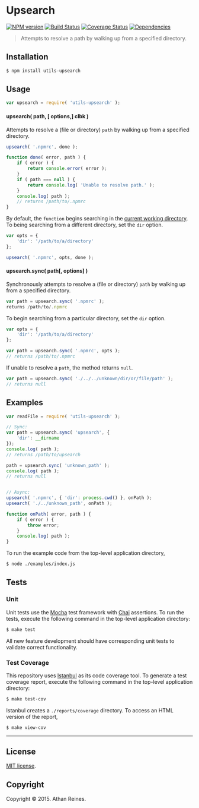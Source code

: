 Upsearch
===
[![NPM version][npm-image]][npm-url] [![Build Status][travis-image]][travis-url] [![Coverage Status][codecov-image]][codecov-url] [![Dependencies][dependencies-image]][dependencies-url]

> Attempts to resolve a path by walking up from a specified directory.


## Installation

``` bash
$ npm install utils-upsearch
```


## Usage

``` javascript
var upsearch = require( 'utils-upsearch' );
```

#### upsearch( path, [ options,] clbk )

Attempts to resolve a (file or directory) `path` by walking up from a specified directory.

``` javascript
upsearch( '.npmrc', done );

function done( error, path ) {
	if ( error ) {
		return console.error( error );
	}
	if ( path === null ) {
		return console.log( 'Unable to resolve path.' );
	}
	console.log( path );
	// returns /path/to/.npmrc
}
```

By default, the `function` begins searching in the [current working directory](https://github.com/kgryte/utils-cwd). To being searching from a different directory, set the `dir` option.

``` javascript
var opts = {
	'dir': '/path/to/a/directory'
};

upsearch( '.npmrc', opts, done );
```


#### upsearch.sync( path[, options] )

Synchronously attempts to resolve a (file or directory) `path` by walking up from a specified directory.

``` javascript
var path = upsearch.sync( '.npmrc' );
returns /path/to/.npmrc
```

To begin searching from a particular directory, set the `dir` option.

``` javascript
var opts = {
	'dir': '/path/to/a/directory'
};

var path = upsearch.sync( '.npmrc', opts );
// returns /path/to/.npmrc
```

If unable to resolve a `path`, the method returns `null`.

``` javascript
var path = upsearch.sync( './../../unknown/dir/or/file/path' );
// returns null
```



## Examples

``` javascript
var readFile = require( 'utils-upsearch' );

// Sync:
var path = upsearch.sync( 'upsearch', {
	'dir': __dirname
});
console.log( path );
// returns /path/to/upsearch

path = upsearch.sync( 'unknown_path' );
console.log( path );
// returns null


// Async:
upsearch( '.npmrc', { 'dir': process.cwd() }, onPath );
upsearch( './../unknown_path', onPath );

function onPath( error, path ) {
	if ( error ) {
		throw error;
	}
	console.log( path );
}
```

To run the example code from the top-level application directory,

``` bash
$ node ./examples/index.js
```


## Tests

### Unit

Unit tests use the [Mocha](http://mochajs.org/) test framework with [Chai](http://chaijs.com) assertions. To run the tests, execute the following command in the top-level application directory:

``` bash
$ make test
```

All new feature development should have corresponding unit tests to validate correct functionality.


### Test Coverage

This repository uses [Istanbul](https://github.com/gotwarlost/istanbul) as its code coverage tool. To generate a test coverage report, execute the following command in the top-level application directory:

``` bash
$ make test-cov
```

Istanbul creates a `./reports/coverage` directory. To access an HTML version of the report,

``` bash
$ make view-cov
```


---
## License

[MIT license](http://opensource.org/licenses/MIT).


## Copyright

Copyright &copy; 2015. Athan Reines.


[npm-image]: http://img.shields.io/npm/v/utils-upsearch.svg
[npm-url]: https://npmjs.org/package/utils-upsearch

[travis-image]: http://img.shields.io/travis/kgryte/utils-upsearch/master.svg
[travis-url]: https://travis-ci.org/kgryte/utils-upsearch

[codecov-image]: https://img.shields.io/codecov/c/github/kgryte/utils-upsearch/master.svg
[codecov-url]: https://codecov.io/github/kgryte/utils-upsearch?branch=master

[dependencies-image]: http://img.shields.io/david/kgryte/utils-upsearch.svg
[dependencies-url]: https://david-dm.org/kgryte/utils-upsearch

[dev-dependencies-image]: http://img.shields.io/david/dev/kgryte/utils-upsearch.svg
[dev-dependencies-url]: https://david-dm.org/dev/kgryte/utils-upsearch

[github-issues-image]: http://img.shields.io/github/issues/kgryte/utils-upsearch.svg
[github-issues-url]: https://github.com/kgryte/utils-upsearch/issues
